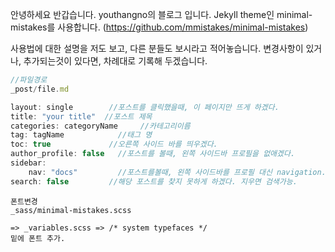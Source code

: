 안녕하세요 반갑습니다. youthangno의 블로그 입니다.
Jekyll theme인 minimal-mistakes를 사용합니다. (https://github.com/mmistakes/minimal-mistakes)

사용법에 대한 설명을 저도 보고, 다른 분들도 보시라고 적어놓습니다.
변경사항이 있거나, 추가되는것이 있다면, 차례대로 기록해 두겠습니다.

```javascript
//파일경로
_post/file.md

layout: single        //포스트를 클릭했을때, 이 페이지만 뜨게 하겠다.
title: "your title"  //포스트 제목
categories: categoryName     //카테고리이름
tag: tagName            //태그 명
toc: true             //오른쪽 사이드 바를 띄우겠다.
author_profile: false   //포스트를 볼때, 왼쪽 사이드바 프로필을 없애겠다.
sidebar:
    nav: "docs"         //포스트를볼때, 왼쪽 사이드바를 프로필 대신 navigation.yml 안에 docs 로 연결해주겠다.
search: false         //해당 포스트를 찾지 못하게 하겠다. 지우면 검색가능.

```

```
폰트변경
_sass/minimal-mistakes.scss

=> _variables.scss => /* system typefaces */
밑에 폰트 추가.

```
